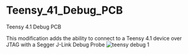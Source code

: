 # Teensy_41_Debug_PCB
Teensy 4.1 Debug PCB

This modification adds the ability to connect to a Teensy 4.1 device over JTAG with a Segger J-Link Debug Probe
![teensy debug 1](https://github.com/SpenceV1/Teensy_41_Debug_PCB/assets/4064527/a6c1aa7d-012c-4e8b-bac6-9cb7cfd54f63)
